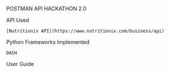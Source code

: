 POSTMAN API HACKATHON 2.0
	
API Used

	[Nutritionix API](https://www.nutritionix.com/business/api)
Python Frameworks Implemented

	DASH
User Guide
	
